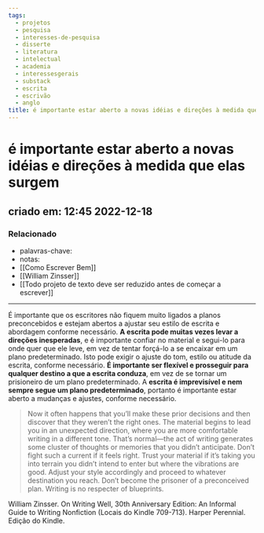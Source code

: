 ```yaml
---
tags:
  - projetos
  - pesquisa
  - interesses-de-pesquisa
  - disserte
  - literatura
  - intelectual
  - academia
  - interessesgerais
  - substack
  - escrita
  - escrivão
  - anglo
title: é importante estar aberto a novas idéias e direções à medida que elas surgem
---
```


# é importante estar aberto a novas idéias e direções à medida que elas surgem

## criado em: 12:45 2022-12-18

### Relacionado

- palavras-chave: 
- notas: 
- [[Como Escrever Bem]]
- [[William Zinsser]]
- [[Todo projeto de texto deve ser reduzido antes de começar a escrever]]

---

É importante que os escritores não fiquem muito ligados a planos preconcebidos e estejam abertos a ajustar seu estilo de escrita e abordagem conforme necessário. **A escrita pode muitas vezes levar a direções inesperadas**, e é importante confiar no material e segui-lo para onde quer que ele leve, em vez de tentar forçá-lo a se encaixar em um plano predeterminado. Isto pode exigir o ajuste do tom, estilo ou atitude da escrita, conforme necessário. **É importante ser flexível e prosseguir para qualquer destino a que a escrita conduza**, em vez de se tornar um prisioneiro de um plano predeterminado. A **escrita é imprevisível e nem sempre segue um plano predeterminado**, portanto é importante estar aberto a mudanças e ajustes, conforme necessário.

>Now it often happens that you’ll make these prior decisions and then discover that they weren’t the right ones. The material begins to lead you in an unexpected direction, where you are more comfortable writing in a different tone. That’s normal—the act of writing generates some cluster of thoughts or memories that you didn’t anticipate. Don’t fight such a current if it feels right. Trust your material if it’s taking you into terrain you didn’t intend to enter but where the vibrations are good. Adjust your style accordingly and proceed to whatever destination you reach. Don’t become the prisoner of a preconceived plan. Writing is no respecter of blueprints.

William Zinsser. On Writing Well, 30th Anniversary Edition: An Informal Guide to Writing Nonfiction (Locais do Kindle 709-713). Harper Perennial. Edição do Kindle. 
